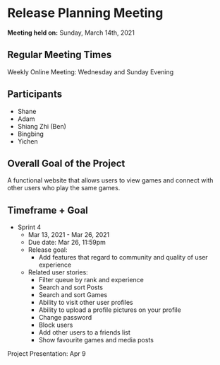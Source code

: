 ﻿# Release Planning Meeting

**Meeting held on:** Sunday, March 14th, 2021

## Regular Meeting Times

Weekly Online Meeting: Wednesday and Sunday Evening

## Participants

- Shane
- Adam
- Shiang Zhi (Ben)
- Bingbing
- Yichen

## Overall Goal of the Project

A functional website that allows users to view games and connect with other users who play the same games.

## Timeframe + Goal

- Sprint 4
  - Mar 13, 2021 - Mar 26, 2021
  - Due date: Mar 26, 11:59pm
  - Release goal:
    - Add features that regard to community and quality of user experience
  - Related user stories:
    - Filter queue by rank and experience
    - Search and sort Posts
    - Search and sort Games
    - Ability to visit other user profiles
    - Ability to upload a profile pictures on your profile
    - Change password
    - Block users
    - Add other users to a friends list
    - Show favourite games and media posts

Project Presentation: Apr 9
